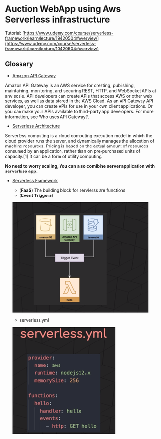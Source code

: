 # Auction WebApp using Aws Serverless infrastructure

Tutorial: [https://www.udemy.com/course/serverless-framework/learn/lecture/19420504#overview](https://www.udemy.com/course/serverless-framework/learn/lecture/19420504#overview)

## Glossary

- [Amazon API Gateway](https://docs.aws.amazon.com/apigateway/latest/developerguide/welcome.html)

Amazon API Gateway is an AWS service for creating, publishing, maintaining, monitoring, and securing REST, HTTP, and WebSocket APIs at any scale. API developers can create APIs that access AWS or other web services, as well as data stored in the AWS Cloud. As an API Gateway API developer, you can create APIs for use in your own client applications. Or you can make your APIs available to third-party app developers. For more information, see Who uses API Gateway?.

- [Serverless Architecture](https://en.wikipedia.org/wiki/Serverless_computing)

Serverless computing is a cloud computing execution model in which the cloud provider runs the server, and dynamically manages the allocation of machine resources. Pricing is based on the actual amount of resources consumed by an application, rather than on pre-purchased units of capacity.[1] It can be a form of utility computing.

**No need to worry scaling, You can also comibine server application with serverless app.**

- [Serverless Framework](https://www.serverless.com/)
  - (**FaaS**) The building block for servlerss are functions
  - (**Event Triggers**)


  ![event-triggers.png](./imgs/02.event-triggers.png)
  - serverless.yml
  
  ![yml file](./imgs/03.serverless.png)